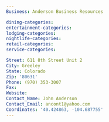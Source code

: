 ```yaml
---
Business: Anderson Business Resources

dining-categories:
entertainment-categories:
lodging-categories:
nightlife-categories:
retail-categories:
service-categories:

Street: 611 8th Street Unit 2
City: Greeley
State: Colorado
Zip: '80631'
Phone: (970) 353-3007
Fax:
Website:
Contact_Name: John Anderson
Contact_Email: ancont1@yahoo.com
Coordinates: '40.424863, -104.687755'
---
```

